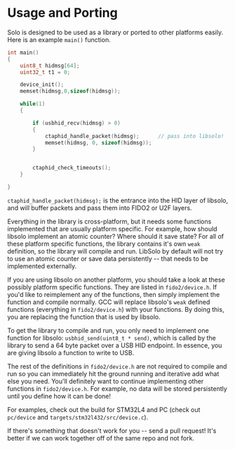 # Usage and Porting

Solo is designed to be used as a library or ported to other platforms easily.  Here is an example
`main()` function.

```c
int main()
{
    uint8_t hidmsg[64];
    uint32_t t1 = 0;

    device_init();
    memset(hidmsg,0,sizeof(hidmsg));

    while(1)
    {

        if (usbhid_recv(hidmsg) > 0)
        {
            ctaphid_handle_packet(hidmsg);      // pass into libsolo!
            memset(hidmsg, 0, sizeof(hidmsg));
        }


        ctaphid_check_timeouts();
    }

}

```

`ctaphid_handle_packet(hidmsg);` is the entrance into the HID layer of libsolo, and will buffer packets and pass them
into FIDO2 or U2F layers.

Everything in the library is cross-platform, but it needs some functions implemented that are usually
platform specific.  For example, how should libsolo implement an atomic counter?  Where should it save state?
For all of these platform specific functions, the library contains it's own `weak` definition, so the library will compile and run.
LibSolo by default will not try to use an atomic
counter or save data persistently -- that needs to be implemented externally.

If you are using libsolo on another platform,
you should take a look at these possibly platform specific functions.  They are listed in `fido2/device.h`.
If you'd like to reimplement any of the functions, then simply implement the function and compile normally.
GCC will replace libsolo's `weak` defined functions (everything in `fido2/device.h`) with your functions.  By doing this, you 
are replacing the function that is used by libsolo.

To get the library to compile
and run, you only need to implement one function for libsolo: `usbhid_send(uint8_t * send)`, which
is called by the library to send a 64 byte packet over a USB HID endpoint.  In essence, you are giving
libsolo a function to write to USB.

The rest of the definitions in `fido2/device.h` are not required to compile and run so you can
immediately hit the ground running and iterative add what else you need.  You'll definitely want
to continue implementing other functions in `fido2/device.h`.  For example, no data will be stored
persistently until you define how it can be done!

For examples, check out the build for STM32L4 and PC (check out `pc/device` and `targets/stm32l432/src/device.c`).

If there's something that doesn't work for you -- send a pull request!  It's better if we can
work together off of the same repo and not fork.
